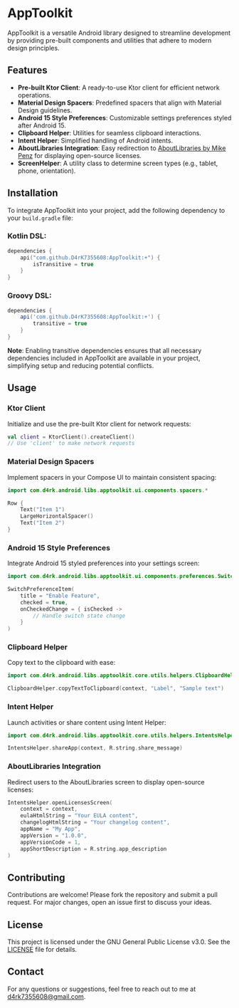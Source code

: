 # AppToolkit

AppToolkit is a versatile Android library designed to streamline development by providing pre-built components and utilities that adhere to modern design principles.

## Features

- **Pre-built Ktor Client**: A ready-to-use Ktor client for efficient network operations.
- **Material Design Spacers**: Predefined spacers that align with Material Design guidelines.
- **Android 15 Style Preferences**: Customizable settings preferences styled after Android 15.
- **Clipboard Helper**: Utilities for seamless clipboard interactions.
- **Intent Helper**: Simplified handling of Android intents.
- **AboutLibraries Integration**: Easy redirection to [AboutLibraries by Mike Penz](https://github.com/mikepenz/AboutLibraries) for displaying open-source licenses.
- **ScreenHelper**: A utility class to determine screen types (e.g., tablet, phone, orientation).

## Installation

To integrate AppToolkit into your project, add the following dependency to your `build.gradle` file:

### **Kotlin DSL**:

```kotlin
dependencies {
    api("com.github.D4rK7355608:AppToolkit:+") {
        isTransitive = true
    }
}
```

### **Groovy DSL**:

```groovy
dependencies {
    api('com.github.D4rK7355608:AppToolkit:+') {
        transitive = true
    }
}
```

**Note**: Enabling transitive dependencies ensures that all necessary dependencies included in AppToolkit are available in your project, simplifying setup and reducing potential conflicts.

## Usage

### **Ktor Client**

Initialize and use the pre-built Ktor client for network requests:

```kotlin
val client = KtorClient().createClient()
// Use 'client' to make network requests
```

### **Material Design Spacers**

Implement spacers in your Compose UI to maintain consistent spacing:

```kotlin
import com.d4rk.android.libs.apptoolkit.ui.components.spacers.*

Row {
    Text("Item 1")
    LargeHorizontalSpacer()
    Text("Item 2")
}
```

### **Android 15 Style Preferences**

Integrate Android 15 styled preferences into your settings screen:

```kotlin
import com.d4rk.android.libs.apptoolkit.ui.components.preferences.SwitchPreferenceItem

SwitchPreferenceItem(
    title = "Enable Feature",
    checked = true,
    onCheckedChange = { isChecked ->
        // Handle switch state change
    }
)
```

### **Clipboard Helper**

Copy text to the clipboard with ease:

```kotlin
import com.d4rk.android.libs.apptoolkit.core.utils.helpers.ClipboardHelper

ClipboardHelper.copyTextToClipboard(context, "Label", "Sample text")
```

### **Intent Helper**

Launch activities or share content using Intent Helper:

```kotlin
import com.d4rk.android.libs.apptoolkit.core.utils.helpers.IntentsHelper

IntentsHelper.shareApp(context, R.string.share_message)
```

### **AboutLibraries Integration**

Redirect users to the AboutLibraries screen to display open-source licenses:

```kotlin
IntentsHelper.openLicensesScreen(
    context = context,
    eulaHtmlString = "Your EULA content",
    changelogHtmlString = "Your changelog content",
    appName = "My App",
    appVersion = "1.0.0",
    appVersionCode = 1,
    appShortDescription = R.string.app_description
)
```

## Contributing

Contributions are welcome! Please fork the repository and submit a pull request. For major changes, open an issue first to discuss your ideas.

## License

This project is licensed under the GNU General Public License v3.0. See the [LICENSE](LICENSE.md) file for details.

## Contact

For any questions or suggestions, feel free to reach out to me at [d4rk7355608@gmail.com](mailto:d4rk7355608@gmail.com).